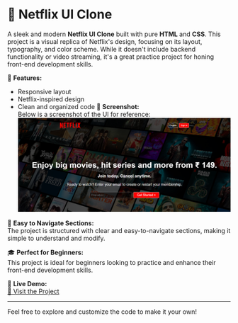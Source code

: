 # 🎥 Netflix UI Clone

A sleek and modern **Netflix UI Clone** built with pure **HTML** and **CSS**. This project is a visual replica of Netflix's design, focusing on its layout, typography, and color scheme. While it doesn't include backend functionality or video streaming, it's a great practice project for honing front-end development skills.

🌟 **Features:**
- Responsive layout
- Netflix-inspired design
- Clean and organized code
📸 **Screenshot:**  
Below is a screenshot of the UI for reference:  
![Netflix UI Clone Screenshot](./Assets/snap.png)  

📂 **Easy to Navigate Sections:**  
The project is structured with clear and easy-to-navigate sections, making it simple to understand and modify.

🎓 **Perfect for Beginners:**  
This project is ideal for beginners looking to practice and enhance their front-end development skills.

🚀 **Live Demo:**  
[🔗 Visit the Project](https://shouvikmistry.github.io/Netflix-UI-Clone/)

---
Feel free to explore and customize the code to make it your own!